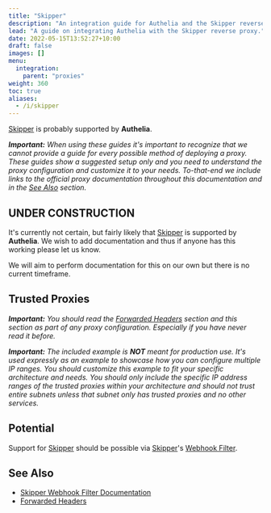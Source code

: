 ```yaml
---
title: "Skipper"
description: "An integration guide for Authelia and the Skipper reverse proxy"
lead: "A guide on integrating Authelia with the Skipper reverse proxy."
date: 2022-05-15T13:52:27+10:00
draft: false
images: []
menu:
  integration:
    parent: "proxies"
weight: 360
toc: true
aliases:
  - /i/skipper
---
```


[Skipper] is probably supported by __Authelia__.

*__Important:__ When using these guides it's important to recognize that we cannot provide a guide for every possible
method of deploying a proxy. These guides show a suggested setup only and you need to understand the proxy
configuration and customize it to your needs. To-that-end we include links to the official proxy documentation
throughout this documentation and in the [See Also](#see-also) section.*

## UNDER CONSTRUCTION

It's currently not certain, but fairly likely that [Skipper] is supported by __Authelia__. We wish to add documentation
and thus if anyone has this working please let us know.

We will aim to perform documentation for this on our own but there is no current timeframe.

## Trusted Proxies

*__Important:__ You should read the [Forwarded Headers] section and this section as part of any proxy configuration.
Especially if you have never read it before.*

*__Important:__ The included example is __NOT__ meant for production use. It's used expressly as an example to showcase
how you can configure multiple IP ranges. You should customize this example to fit your specific architecture and needs.
You should only include the specific IP address ranges of the trusted proxies within your architecture and should not
trust entire subnets unless that subnet only has trusted proxies and no other services.*

## Potential

Support for [Skipper] should be possible via [Skipper]'s
[Webhook Filter](https://opensource.zalando.com/skipper/reference/filters/#webhook).

## See Also

* [Skipper Webhook Filter Documentation](https://opensource.zalando.com/skipper/reference/filters/#webhook)
* [Forwarded Headers]

[Skipper]: https://opensource.zalando.com/skipper/
[Forwarded Headers]: fowarded-headers
